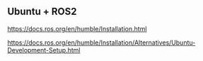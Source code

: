 ## Ubuntu + ROS2
https://docs.ros.org/en/humble/Installation.html

https://docs.ros.org/en/humble/Installation/Alternatives/Ubuntu-Development-Setup.html






